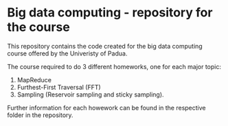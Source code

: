 # Big data computing - repository for the course
This repository contains the code created for the big data computing course offered by the Univeristy of Padua.

The course required to do 3 different homeworks, one for each major topic:
1) MapReduce
2) Furthest-First Traversal (FFT)
3) Sampling (Reservoir sampling and sticky sampling).

Further information for each howework can be found in the respective folder in the repository.
